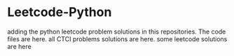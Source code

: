 # Leetcode-Python
adding the python leetcode problem solutions in this repositories. 
The code files are here.
all CTCI problems solutions are here.
some leetcode solutions are here








































































































































































































































































































































































